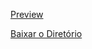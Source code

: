 [Preview](https://pedroaloonso.github.io/Digital-College-FullStack/Aula/index.html)

[Baixar o Diretório](https://download-directory.github.io?url=https://github.com/PedroAloonso/Digital-College-FullStack/tree/main/Aula24)
